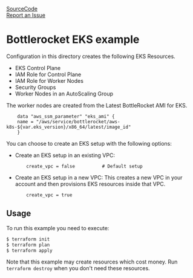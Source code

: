 [SourceCode](https://github.com/nclouds/terraform-aws-eks/tree/master/examples/bottlerocket)   
[Report an Issue](https://github.com/nclouds/terraform-aws-eks/issues)

# Bottlerocket EKS example
Configuration in this directory creates the following EKS Resources.
- EKS Control Plane
- IAM Role for Control Plane
- IAM Role for Worker Nodes
- Security Groups
- Worker Nodes in an AutoScaling Group

The worker nodes are created from the Latest BottleRocket AMI for EKS.
```hcl
    data "aws_ssm_parameter" "eks_ami" {
    name = "/aws/service/bottlerocket/aws-k8s-${var.eks_version}/x86_64/latest/image_id"
    }
```

You can choose to create an EKS setup with the following options:

- Create an EKS setup in an existing VPC:
    ```
        create_vpc = false          # Default setup
    ```
- Create an EKS setup in a new VPC: 
    This creates a new VPC in your account and then provisions EKS resources inside that VPC.
    ```
        create_vpc = true
    ```

## Usage

To run this example you need to execute:

```bash
$ terraform init
$ terraform plan
$ terraform apply
```

Note that this example may create resources which cost money. Run `terraform destroy` when you don't need these resources.
